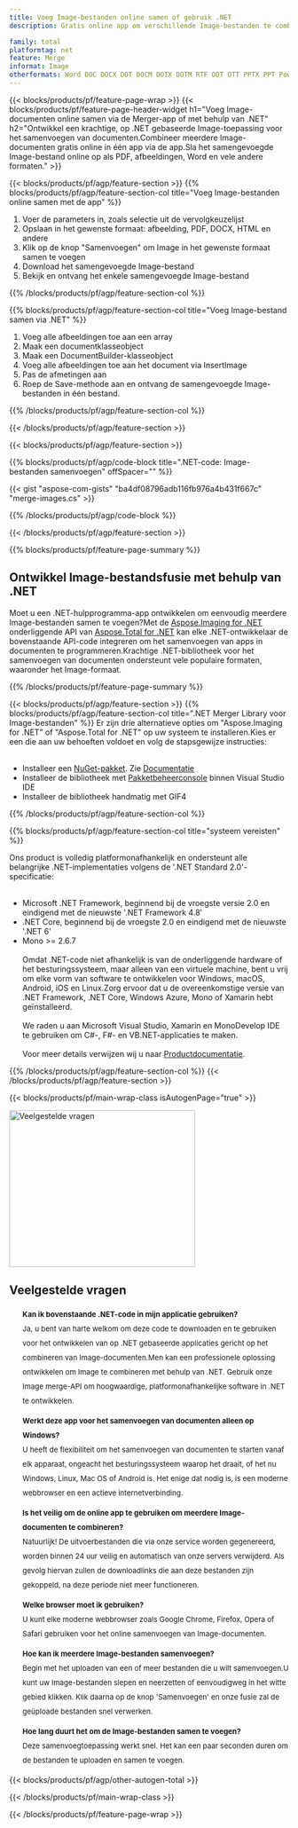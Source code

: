 ```yaml
---
title: Voeg Image-bestanden online samen of gebruik .NET
description: Gratis online app om verschillende Image-bestanden te combineren. .NET samenvoegende bibliotheekcode om Image-documenten samen te voegen in het gewenste formaat.

family: total
platformtag: net
feature: Merge
informat: Image
otherformats: Word DOC DOCX DOT DOCM DOTX DOTM RTF ODT OTT PPTX PPT Powerpoint PPS PPSX PPSM POTM ODP OTP POT PPTM POTX PDF GIF JPG JPEG PNG TIFF IMAGE BMP Excel XLS XLSX ODS TSV XLSB XLSM XLT XLTM XLTX
---
```

{{< blocks/products/pf/feature-page-wrap >}}
{{< blocks/products/pf/feature-page-header-widget h1="Voeg Image-documenten online samen via de Merger-app of met behulp van .NET" h2="Ontwikkel een krachtige, op .NET gebaseerde Image-toepassing voor het samenvoegen van documenten.Combineer meerdere Image-documenten gratis online in één app via de app.Sla het samengevoegde Image-bestand online op als PDF, afbeeldingen, Word en vele andere formaten." >}}


{{< blocks/products/pf/agp/feature-section >}}
{{% blocks/products/pf/agp/feature-section-col title="Voeg Image-bestanden online samen met de app" %}}

1. Voer de parameters in, zoals selectie uit de vervolgkeuzelijst
1. Opslaan in het gewenste formaat: afbeelding, PDF, DOCX, HTML en andere
1. Klik op de knop "Samenvoegen" om Image in het gewenste formaat samen te voegen
1. Download het samengevoegde Image-bestand
1. Bekijk en ontvang het enkele samengevoegde Image-bestand

{{% /blocks/products/pf/agp/feature-section-col %}}

{{% blocks/products/pf/agp/feature-section-col title="Voeg Image-bestand samen via .NET" %}}

1. Voeg alle afbeeldingen toe aan een array
1. Maak een documentklasseobject
1. Maak een DocumentBuilder-klasseobject
1. Voeg alle afbeeldingen toe aan het document via InsertImage
1. Pas de afmetingen aan
1. Roep de Save-methode aan en ontvang de samengevoegde Image-bestanden in één bestand.

{{% /blocks/products/pf/agp/feature-section-col %}}

{{< /blocks/products/pf/agp/feature-section >}}

{{< blocks/products/pf/agp/feature-section >}}

{{% blocks/products/pf/agp/code-block title=".NET-code: Image-bestanden samenvoegen" offSpacer="" %}}

{{< gist "aspose-com-gists" "ba4df08796adb116fb976a4b431f667c" "merge-images.cs" >}}

{{% /blocks/products/pf/agp/code-block %}}

{{< /blocks/products/pf/agp/feature-section >}}

{{% blocks/products/pf/feature-page-summary %}}


<h2>Ontwikkel Image-bestandsfusie met behulp van .NET</h2>

Moet u een .NET-hulpprogramma-app ontwikkelen om eenvoudig meerdere Image-bestanden samen te voegen?Met de [Aspose.Imaging for .NET](https://products.aspose.com/imaging/nl/net/) onderliggende API van [Aspose.Total for .NET](https://products.aspose.com/total/nl/net/) kan elke .NET-ontwikkelaar de bovenstaande API-code integreren om het samenvoegen van apps in documenten te programmeren.Krachtige .NET-bibliotheek voor het samenvoegen van documenten ondersteunt vele populaire formaten, waaronder het Image-formaat.<br />

{{% /blocks/products/pf/feature-page-summary %}}

{{< blocks/products/pf/agp/feature-section >}}
{{% blocks/products/pf/agp/feature-section-col title=".NET Merger Library voor Image-bestanden" %}}
Er zijn drie alternatieve opties om "Aspose.Imaging for .NET" of "Aspose.Total for .NET" op uw systeem te installeren.Kies er een die aan uw behoeften voldoet en volg de stapsgewijze instructies:<br /><br />

- Installeer een [NuGet-pakket](https://www.nuget.org/packages/Aspose.Imaging/). Zie [Documentatie](https://docs.aspose.com/imaging/net/installation/#installing-asposeimaging-for-net-through-nuget)
- Installeer de bibliotheek met [Pakketbeheerconsole](https://docs.aspose.com/imaging/net/installation/#install-or-update-asposeimaging-using-the-package-manager-console) binnen Visual Studio IDE
- Installeer de bibliotheek handmatig met GIF4

{{% /blocks/products/pf/agp/feature-section-col %}}

{{% blocks/products/pf/agp/feature-section-col title="systeem vereisten" %}}

Ons product is volledig platformonafhankelijk en ondersteunt alle belangrijke .NET-implementaties volgens de '.NET Standard 2.0'-specificatie:<br /><br />

- Microsoft .NET Framework, beginnend bij de vroegste versie 2.0 en eindigend met de nieuwste '.NET Framework 4.8'
- .NET Core, beginnend bij de vroegste 2.0 en eindigend met de nieuwste '.NET 6'
- Mono >= 2.6.7
<br /><br />
Omdat .NET-code niet afhankelijk is van de onderliggende hardware of het besturingssysteem, maar alleen van een virtuele machine, bent u vrij om elke vorm van software te ontwikkelen voor Windows, macOS, Android, iOS en Linux.Zorg ervoor dat u de overeenkomstige versie van .NET Framework, .NET Core, Windows Azure, Mono of Xamarin hebt geïnstalleerd.<br /><br />
We raden u aan Microsoft Visual Studio, Xamarin en MonoDevelop IDE te gebruiken om C#-, F#- en VB.NET-applicaties te maken.
<br /><br />
Voor meer details verwijzen wij u naar [Productdocumentatie](https://docs.aspose.com/imaging/net/system-requirements/).

{{% /blocks/products/pf/agp/feature-section-col %}}
{{< /blocks/products/pf/agp/feature-section >}}

{{< blocks/products/pf/main-wrap-class isAutogenPage="true" >}}

<style>.howtolist li{margin-right: 0!important;line-height: 26px;position: relative;margin-bottom: 10px;font-size: 13px;list-style-type: none;}</style>
<div class="col-md-12 tl bg-gray-dark howtolist section">
  <a class="anchor" name="faqpage"></a>
  <div class="container tl dflex" itemscope="" itemtype="https://schema.org/FAQPage">
      <div class="col-md-4 howtosectiongfx">
          <img class="social-panel-hide-on-mobile" src="https://www.groupdocs.cloud/templates/brand/images/groupdocs/conversion/groupdocs_conversion-brand.png" alt="Veelgestelde vragen" width="335" height="283">
      </div>
      <div class="howtosection col-md-8">
          <div>
              <h2>Veelgestelde vragen</h2>
               <ul>
                  <li itemscope="" itemprop="mainEntity" itemtype="https://schema.org/Question">
                      <div>
                          <span itemprop="name"><b>Kan ik bovenstaande .NET-code in mijn applicatie gebruiken?</b></span>
                      </div>
                      <div itemscope="" itemprop="acceptedAnswer" itemtype="https://schema.org/Answer">
                          <span itemprop="text">Ja, u bent van harte welkom om deze code te downloaden en te gebruiken voor het ontwikkelen van op .NET gebaseerde applicaties gericht op het combineren van Image-documenten.Men kan een professionele oplossing ontwikkelen om Image te combineren met behulp van .NET. Gebruik onze Image merge-API om hoogwaardige, platformonafhankelijke software in .NET te ontwikkelen.</span>
                      </div>
                  </li>
                  <li itemscope="" itemprop="mainEntity" itemtype="https://schema.org/Question">
                      <div>
                          <span itemprop="name"><b>Werkt deze app voor het samenvoegen van documenten alleen op Windows?</b></span>
                      </div>
                      <div itemscope="" itemprop="acceptedAnswer" itemtype="https://schema.org/Answer">
                          <span itemprop="text">U heeft de flexibiliteit om het samenvoegen van documenten te starten vanaf elk apparaat, ongeacht het besturingssysteem waarop het draait, of het nu Windows, Linux, Mac OS of Android is. Het enige dat nodig is, is een moderne webbrowser en een actieve internetverbinding.</span>
                      </div>
                  </li>
                  <li itemscope="" itemprop="mainEntity" itemtype="https://schema.org/Question">
                      <div>
                          <span itemprop="name"><b>Is het veilig om de online app te gebruiken om meerdere Image-documenten te combineren?</b></span>
                      </div>
                      <div itemscope="" itemprop="acceptedAnswer" itemtype="https://schema.org/Answer">
                          <span itemprop="text">Natuurlijk! De uitvoerbestanden die via onze service worden gegenereerd, worden binnen 24 uur veilig en automatisch van onze servers verwijderd. Als gevolg hiervan zullen de downloadlinks die aan deze bestanden zijn gekoppeld, na deze periode niet meer functioneren.</span>
                      </div>
                  </li>                 
                  <li itemscope="" itemprop="mainEntity" itemtype="https://schema.org/Question">
                      <div>
                          <span itemprop="name"><b>Welke browser moet ik gebruiken?</b></span>
                      </div>
                      <div itemscope="" itemprop="acceptedAnswer" itemtype="https://schema.org/Answer">
                          <span itemprop="text">U kunt elke moderne webbrowser zoals Google Chrome, Firefox, Opera of Safari gebruiken voor het online samenvoegen van Image-documenten.</span>
                      </div>
                  </li>
 		  <li itemscope="" itemprop="mainEntity" itemtype="https://schema.org/Question">
                      <div>
                          <span itemprop="name"><b>Hoe kan ik meerdere Image-bestanden samenvoegen?</b></span>
                      </div>
                      <div itemscope="" itemprop="acceptedAnswer" itemtype="https://schema.org/Answer">
                          <span itemprop="text">Begin met het uploaden van een of meer bestanden die u wilt samenvoegen.U kunt uw Image-bestanden slepen en neerzetten of eenvoudigweg in het witte gebied klikken. Klik daarna op de knop 'Samenvoegen' en onze fusie zal de geüploade bestanden snel verwerken.</span>
                      </div>
                  </li>
 		  <li itemscope="" itemprop="mainEntity" itemtype="https://schema.org/Question">
                      <div>
                          <span itemprop="name"><b>Hoe lang duurt het om de Image-bestanden samen te voegen?</b></span>
                      </div>
                      <div itemscope="" itemprop="acceptedAnswer" itemtype="https://schema.org/Answer">
                          <span itemprop="text">Deze samenvoegtoepassing werkt snel. Het kan een paar seconden duren om de bestanden te uploaden en samen te voegen.</span>
                      </div>
                  </li>
              </ul>
          </div>
      </div>
  </div>

{{< blocks/products/pf/agp/other-autogen-total >}}

{{< /blocks/products/pf/main-wrap-class >}}

{{< /blocks/products/pf/feature-page-wrap >}}